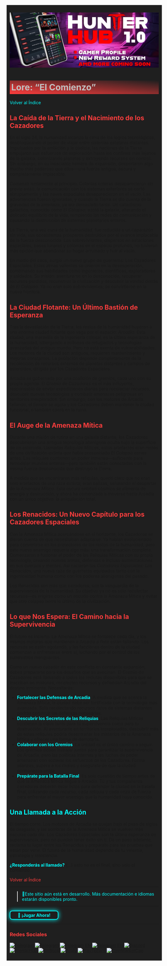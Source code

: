 <div style="background-color:#1F1F1F; padding:10px;">

![Space Hunters: Reborn](../../../static/img/Baanner_top_3.jpg)
# <div style="background: linear-gradient(185deg, #1F1F1F, #FF3D3D); padding: 5px; color: #FFFFFF;"><span style="color:#c0c0c0"> Lore: “El Comienzo”
[<span style="color:#00FFFF">Volver al Índice</span>](../../../index.md)
## <span style="color:#FF3D3D">La Caída de la Tierra y el Nacimiento de los Cazadores
En el siglo 24, la humanidad alcanzó la cima de los logros tecnológicos, desbloqueando el poder de viajar entre sistemas estelares distantes. Impulsados por la ambición y la codicia, las naciones de la Tierra empujaron sus esfuerzos de exploración hasta los confines más lejanos de la galaxia, colonizando planetas y extrayendo recursos sin control. Sin embargo, en su insaciable hambre de expansión, despertaron algo mucho más poderoso que ellos—una fuerza antigua, oscura y completamente implacable.

Comenzó lentamente al principio. Colonias enteras desaparecieron sin previo aviso, la comunicación con los sistemas exteriores se cortó abruptamente y las naves espaciales desaparecieron en el vacío. Las advertencias fueron ignoradas, y cuando la Tierra se dio cuenta de la gravedad de la amenaza, ya era demasiado tarde. Un cataclismo galáctico, conocido como *El Colapso*, azotó la galaxia, alterando el delicado equilibrio de la vida, rompiendo las redes de comunicación y causando la destrucción de sistemas planetarios enteros.

La Tierra, una vez cuna de la humanidad, fue reducida a un caparazón sin vida, sus ecosistemas prósperos destruidos por el avance implacable de la fuerza desconocida. Los sobrevivientes, dispersos en estaciones espaciales, bases lunares y colonias en el espacio profundo, no tuvieron más opción que abandonar su hogar arruinado y huir al vacío.

En medio del caos, surgió un nuevo grupo de guerreros: Los Cazadores Espaciales. Estas almas valientes se unieron en la desesperación, combinando sus habilidades como ingenieros, científicos, exploradores y soldados. Su misión: aventurarse en lo desconocido, recuperar recursos perdidos, reconstruir la civilización y descubrir la verdad detrás de *El Colapso*. Ya no eran solo sobrevivientes; se convirtieron en la nueva frontera.

## <span style="color:#FF3D3D">La Ciudad Flotante: Un Último Bastión de Esperanza
Tras la devastación de la Tierra, los restos de la humanidad huyeron a una enorme ciudad flotante que vaga por el espacio: *Arcadia*. Esta ciudad, una maravilla de la ingeniería colosal, es la última esperanza de la humanidad, albergando a millones de refugiados y tecnologías avanzadas del antiguo mundo. Pero no está exenta de vulnerabilidades. Los motores de la ciudad son antiguos, requieren mantenimiento y mejoras constantes. La población depende completamente de la recolección de recursos externos de planetas distantes y campos de asteroides, dirigida por los Cazadores Espaciales.

Arcadia es gobernada por una coalición de gremios, cada uno con su propia agenda. El *Gremio de Cazadores* es el más influyente, responsable de enviar expediciones diarias para recolectar recursos, descubrir nuevas tecnologías y combatir amenazas peligrosas en territorios inexplorados. Sin embargo, con los motores de Arcadia fallando, el tiempo se agota y los Cazadores deben mantener la ciudad funcional, o también caerá en la ruina.

## <span style="color:#FF3D3D">El Auge de la Amenaza Mítica
Durante una misión de rutina en una galaxia distante, los Cazadores descubrieron una antigua tecnología alienígena oculta bajo la superficie de un asteroide. Llamadas *Reliquias Míticas*, estos artefactos eran restos de una civilización extinta que había presenciado *El Colapso* eones antes. Las reliquias contienen un poder inmenso—suficiente para remodelar mundos enteros—pero también están conectadas con la misma fuerza desconocida que destruyó la Tierra.

A medida que se encontraron más reliquias, quedó claro que no eran solo artefactos de una raza extinta; eran balizas, señalando el despertar de la *Amenaza Mítica*. Esta oscura entidad cósmica se alimenta de energía y destrucción, y ahora ha comenzado a moverse hacia Arcadia con un único objetivo: la aniquilación total.

## <span style="color:#FF3D3D">Los Renacidos: Un Nuevo Capítulo para los Cazadores Espaciales
Con la Amenaza Mítica acercándose en el horizonte, los Cazadores se dieron cuenta de que necesitaban adaptarse. Ya habían evolucionado para convertirse en los protectores de los restos de la humanidad, pero este nuevo enemigo requería algo más: una transformación completa. Comenzaron a fusionar el poder de las Reliquias Míticas con su propia tecnología, creando nuevas armas, defensas e incluso aumentaciones en sus cuerpos y mentes. Así nacieron los *Cazadores Espaciales: Los Renacidos*, una nueva raza de guerreros equipados tanto con la ingeniosidad humana como con los poderes alienígenas del pasado.

Los Renacidos son más que cazadores; son la vanguardia de la supervivencia de la humanidad. Su objetivo ya no es solo recolectar recursos—es erigirse como un escudo contra la Amenaza Mítica y evitar que otro colapso borre lo último de la civilización.

## <span style="color:#FF3D3D">Lo que Nos Espera: El Camino hacia la Supervivencia
El futuro es incierto. La Amenaza Mítica se fortalece cada día, y los mismos motores que mantienen a Arcadia a flote están fallando. Los recursos se están agotando, y las facciones dentro de la ciudad comienzan a enfrentarse entre sí, luchando por el control de los suministros menguantes.

Como un nuevo cazador en este conflicto en constante expansión, debes prepararte para los desafíos que se avecinan. El Gremio de Cazadores está llamando a todos los reclutas disponibles para que se inscriban en misiones, recolecten recursos y defiendan Arcadia del destino inminente. Necesitarás:

- **<span style="color:#00FFFF">Fortalecer las Defensas de Arcadia**: A medida que se acerca la Amenaza Mítica, la ciudad debe ser fortificada con la tecnología más avanzada. Solo recolectando recursos raros de sistemas distantes podrás construir las defensas necesarias.
- **<span style="color:#00FFFF">Descubrir los Secretos de las Reliquias**: Las Reliquias Míticas contienen la clave tanto para tu supervivencia como para tu destrucción. Al aventurarte en territorios inexplorados, descubrir más de estas reliquias podría desentrañar los misterios de la Amenaza Mítica y ofrecer una forma de derrotarla.
- **<span style="color:#00FFFF">Colaborar con los Gremios**: La unidad es el único camino a seguir. Los gremios deben trabajar juntos para garantizar la supervivencia de Arcadia, pero las políticas internas y las luchas de poder amenazan con socavar los esfuerzos de los Cazadores. Forma alianzas, supera a los rivales y asegúrate de que la ciudad permanezca unida.
- **<span style="color:#00FFFF">Prepárate para la Batalla Final**: Es solo cuestión de tiempo antes de que la Amenaza Mítica llegue a Arcadia. Tú y tus compañeros cazadores deberán estar listos para defender la ciudad en la batalla final, utilizando cada recurso, cada reliquia y cada onza de fuerza para enfrentar al mayor enemigo que la humanidad haya conocido.

## <span style="color:#00FFFF">Una Llamada a la Acción
El tiempo corre. Los motores de Arcadia se quejan bajo el peso de siglos de desgaste, y las sombras de la Amenaza Mítica se vuelven más oscuras cada día. Los Cazadores Espaciales son la última esperanza de supervivencia, pero no pueden tener éxito sin ti. Da un paso adelante, reclama tu lugar entre los Renacidos y prepárate para las pruebas que están por venir. El futuro de la humanidad depende de tu valentía, estrategia y resistencia.

**<span style="color:#00FFFF">¿Responderás al llamado?**
(...) esto no es el final, sino solo el comienzo...


[<span style="color:#FF3D3D">Volver al Índice</span>](../../../index.md)
<hr>

><span style="color:#00FFFF"> 🔧Este sitio aún está en desarrollo. Más documentación e idiomas estarán disponibles pronto.</span>
<hr>
<a href="https://spacehunters.online" style="text-decoration:none;">
  <div style="display:inline-block; padding:4px 24px; background-color:#1F1F1F; color:#00FFFF; border: 2px solid #00FFFF; border-radius:8px; font-weight:bold; box-shadow: 0px 0px 15px #00FFFF; transition: background-color 0.3s, box-shadow 0.3s;">
    🚀 ¡Jugar Ahora!
  </div>
</a>

<style>
  a:hover div {
    background-color: #00FFFF;
    color: #1F1F1F;
    box-shadow: 0px 0px 25px #00FFFF;
  }
</style>
****

### <span style="color:#FF3D3D">Redes Sociales</span>

[![Telegram](https://img.shields.io/badge/Telegram-BOT-26A5E4?style=plastic&logo=telegram)](https://t.me/SpaceHuntersBot)
[![Telegram](https://img.shields.io/badge/Telegram-Anuncios-26A5E4?style=plastic&logo=telegram)](https://t.me/spacehuntersnews)
[![Telegram EN](https://img.shields.io/badge/Telegram-Chat%20ENG-2CA5E0?style=plastic&logo=telegram)](https://t.me/spacehunterss)
[![Telegram EN](https://img.shields.io/badge/Telegram-Chat%20ESP-2CA5E0?style=plastic&logo=telegram)](https://t.me/shspanish)
[![Discord](https://img.shields.io/badge/Discord-Space%20Hunters-7289DA?style=plastic&logo=discord)](https://discord.gg/wpmzyJM9xb)
[![AtomicHub](https://img.shields.io/badge/AtomicHub-Space%20Hunters-EE474C?style=plastic&logo=atomichub)](https://wax.atomichub.io/explorer/collection/wax-mainnet/spacehunterz)
[![GitBook](https://img.shields.io/badge/GitBook-Space%20Hunters-7A8089?style=plastic&logo=gitbook)](https://spaceheroes.gitbook.io/space-hunters)
[![Zealy](https://img.shields.io/badge/Zealy-Space%20Hunters-FF69B4?style=plastic&logo=zealy)](https://zealy.io/cw/spacehuntersthereborn/invite/UroI4c6fhtB3SX65siHBX)
[![PlayToEarn](https://img.shields.io/badge/PlayToEarn-Space%20Hunters-34C759?style=plastic&logo=playtoearn)](https://playtoearn.com/blockchaingame/space-hunters-the-reborn?rel=search)
[![CoinMarketCap](https://img.shields.io/badge/CoinMarketCap-NFTSpaceHunters-03C9A9?style=plastic&logo=coinmarketcap)](https://coinmarketcap.com/community/profile/nftspacehunters/)
